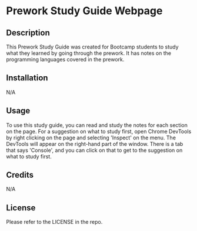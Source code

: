 # Prework Study Guide Webpage

## Description

This Prework Study Guide was created for Bootcamp students to study what they learned by going through the prework. It has notes on the programming languages covered in the prework.

## Installation

N/A

## Usage

To use this study guide, you can read and study the notes for each section on the page. For a suggestion on what to study first, open Chrome DevTools by right clicking on the page and selecting 'Inspect' on the menu. The DevTools will appear on the right-hand part of the window. There is a tab that says 'Console', and you can click on that to get to the suggestion on what to study first.

## Credits

N/A

## License

Please refer to the LICENSE in the repo.
